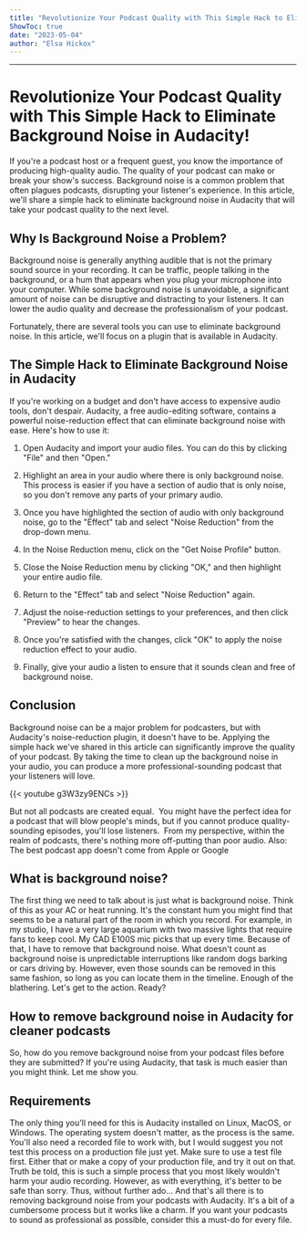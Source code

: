 ```yaml
---
title: "Revolutionize Your Podcast Quality with This Simple Hack to Eliminate Background Noise in Audacity!"
ShowToc: true 
date: "2023-05-04"
author: "Elsa Hickox"
---
```

*****
# Revolutionize Your Podcast Quality with This Simple Hack to Eliminate Background Noise in Audacity!

If you're a podcast host or a frequent guest, you know the importance of producing high-quality audio. The quality of your podcast can make or break your show's success. Background noise is a common problem that often plagues podcasts, disrupting your listener's experience. In this article, we'll share a simple hack to eliminate background noise in Audacity that will take your podcast quality to the next level.

## Why Is Background Noise a Problem?

Background noise is generally anything audible that is not the primary sound source in your recording. It can be traffic, people talking in the background, or a hum that appears when you plug your microphone into your computer. While some background noise is unavoidable, a significant amount of noise can be disruptive and distracting to your listeners. It can lower the audio quality and decrease the professionalism of your podcast.

Fortunately, there are several tools you can use to eliminate background noise. In this article, we'll focus on a plugin that is available in Audacity.

## The Simple Hack to Eliminate Background Noise in Audacity

If you're working on a budget and don't have access to expensive audio tools, don't despair. Audacity, a free audio-editing software, contains a powerful noise-reduction effect that can eliminate background noise with ease. Here's how to use it:

1. Open Audacity and import your audio files. You can do this by clicking "File" and then "Open." 

2. Highlight an area in your audio where there is only background noise. This process is easier if you have a section of audio that is only noise, so you don't remove any parts of your primary audio. 

3. Once you have highlighted the section of audio with only background noise, go to the "Effect" tab and select "Noise Reduction" from the drop-down menu.

4. In the Noise Reduction menu, click on the "Get Noise Profile" button. 

5. Close the Noise Reduction menu by clicking "OK," and then highlight your entire audio file. 

6. Return to the "Effect" tab and select "Noise Reduction" again. 

7. Adjust the noise-reduction settings to your preferences, and then click "Preview" to hear the changes. 

8. Once you're satisfied with the changes, click "OK" to apply the noise reduction effect to your audio. 

9. Finally, give your audio a listen to ensure that it sounds clean and free of background noise.

## Conclusion

Background noise can be a major problem for podcasters, but with Audacity's noise-reduction plugin, it doesn't have to be. Applying the simple hack we've shared in this article can significantly improve the quality of your podcast. By taking the time to clean up the background noise in your audio, you can produce a more professional-sounding podcast that your listeners will love.

{{< youtube g3W3zy9ENCs >}} 



But not all podcasts are created equal. 
You might have the perfect idea for a podcast that will blow people's minds, but if you cannot produce quality-sounding episodes, you'll lose listeners. 
From my perspective, within the realm of podcasts, there's nothing more off-putting than poor audio.
Also: The best podcast app doesn't come from Apple or Google

 
## What is background noise?


The first thing we need to talk about is just what is background noise. Think of this as your AC or heat running. It's the constant hum you might find that seems to be a natural part of the room in which you record. For example, in my studio, I have a very large aquarium with two massive lights that require fans to keep cool. My CAD E100S mic picks that up every time. Because of that, I have to remove that background noise.
What doesn't count as background noise is unpredictable interruptions like random dogs barking or cars driving by. However, even those sounds can be removed in this same fashion, so long as you can locate them in the timeline.
Enough of the blathering. Let's get to the action. Ready?

 
## How to remove background noise in Audacity for cleaner podcasts


So, how do you remove background noise from your podcast files before they are submitted? If you're using Audacity, that task is much easier than you might think. Let me show you.

 
## Requirements


The only thing you'll need for this is Audacity installed on Linux, MacOS, or Windows. The operating system doesn't matter, as the process is the same. You'll also need a recorded file to work with, but I would suggest you not test this process on a production file just yet. Make sure to use a test file first. Either that or make a copy of your production file, and try it out on that. Truth be told, this is such a simple process that you most likely wouldn't harm your audio recording. However, as with everything, it's better to be safe than sorry.
Thus, without further ado…
And that's all there is to removing background noise from your podcasts with Audacity. It's a bit of a cumbersome process but it works like a charm. If you want your podcasts to sound as professional as possible, consider this a must-do for every file.





